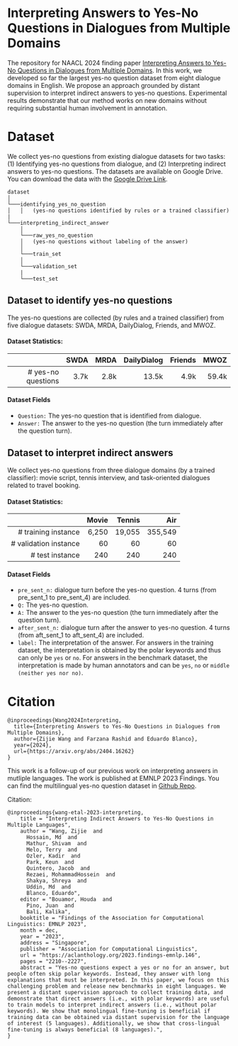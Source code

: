 # Interpreting Answers to Yes-No Questions in Dialogues from Multiple Domains

The repository for NAACL 2024 finding paper [Interpreting Answers to Yes-No Questions in Dialogues from Multiple Domains](https://arxiv.org/abs/2404.16262).
In this work, we developed so far the largest yes-no question dataset from eight dialogue domains in English. 
We propose an approach grounded by distant supervision to interpret indirect answers to yes-no questions. Experimental results demonstrate that our method works on new domains without requiring substantial human involvement in annotation.


# Dataset 

We collect yes-no questions from existing dialogue datasets for two tasks: (1) Identifying yes-no questions from dialogue, and (2) Interpreting indirect answers to yes-no questions.
The datasets are available on Google Drive. You can download the data with the [Google Drive Link](https://drive.google.com/drive/folders/1XOzqwSwFuPD0iC9pyez8k04vqb6EDGwg?usp=sharing).

```
dataset    
│
└───identifying_yes_no_question 
│   │   (yes-no questions identified by rules or a trained classifier)
|
└───interpreting_indirect_answer
    │
    └───raw_yes_no_question
    │   (yes-no questions without labeling of the answer)
    │
    └───train_set
    │   
    └───validation_set
    |   
    └───test_set
```



## Dataset to identify yes-no questions

The yes-no questions are collected (by rules and a trained classifier) from five dialogue datasets: SWDA, MRDA, DailyDialog, Friends, and MWOZ. 



#### Dataset Statistics:
|                      | SWDA | MRDA | DailyDialog | Friends | MWOZ    |
|------------------:   | -----:| ---:|  ------:    |  ------:|  ------:| 
| # yes-no questions   | 3.7k | 2.8k | 13.5k       | 4.9k    | 59.4k   | 

#### Dataset Fields

* ```Question:``` The yes-no question that is identified from dialogue.
* ```Answer:``` The answer to the yes-no question (the turn immediately after the question turn).


 

## Dataset to interpret indirect answers
We collect yes-no questions from three dialogue domains (by a trained classifier): movie script, tennis interview, and task-oriented dialogues related to travel booking. 



#### Dataset Statistics:


|                      | Movie | Tennis | Air     | 
|------------------:   | -----:| ------:|  ------:| 
| # training instance  | 6,250 | 19,055 | 355,549 | 
| # validation instance|    60 |  60    |  60     | 
| # test instance      |   240 | 240    | 240     | 




#### Dataset Fields

* ```pre_sent_n:``` dialogue turn before the yes-no question. 4 turns (from pre_sent_1 to pre_sent_4) are included.
* ```Q:``` The yes-no question.
* ```A:``` The answer to the yes-no question (the turn immediately after the question turn).
* ```after_sent_n:``` dialogue turn after the answer to yes-no question. 4 turns (from aft_sent_1 to aft_sent_4) are included.
* ```label:``` The interpretation of the answer. For answers in the training dataset, the interpretation is obtained by the polar keywords and thus can only be ```yes``` or ```no```. For answers in the benchmark dataset, the interpretation is made by human annotators and can be ```yes```, ```no``` or ```middle (neither yes nor no)```.



# Citation

```
@inproceedings{Wang2024Interpreting,
  title={Interpreting Answers to Yes-No Questions in Dialogues from Multiple Domains},
  author={Zijie Wang and Farzana Rashid and Eduardo Blanco},
  year={2024},
  url={https://arxiv.org/abs/2404.16262}
}
```

This work is a follow-up of our previous work on interpreting answers in mutliple languages. The work is published at EMNLP 2023 Findings.
You can find the multilingual yes-no question dataset in [Github Repo](https://github.com/wang-zijie/yn-question-multilingual).

Citation:

```
@inproceedings{wang-etal-2023-interpreting,
    title = "Interpreting Indirect Answers to Yes-No Questions in Multiple Languages",
    author = "Wang, Zijie  and
      Hossain, Md  and
      Mathur, Shivam  and
      Melo, Terry  and
      Ozler, Kadir  and
      Park, Keun  and
      Quintero, Jacob  and
      Rezaei, MohammadHossein  and
      Shakya, Shreya  and
      Uddin, Md  and
      Blanco, Eduardo",
    editor = "Bouamor, Houda  and
      Pino, Juan  and
      Bali, Kalika",
    booktitle = "Findings of the Association for Computational Linguistics: EMNLP 2023",
    month = dec,
    year = "2023",
    address = "Singapore",
    publisher = "Association for Computational Linguistics",
    url = "https://aclanthology.org/2023.findings-emnlp.146",
    pages = "2210--2227",
    abstract = "Yes-no questions expect a yes or no for an answer, but people often skip polar keywords. Instead, they answer with long explanations that must be interpreted. In this paper, we focus on this challenging problem and release new benchmarks in eight languages. We present a distant supervision approach to collect training data, and demonstrate that direct answers (i.e., with polar keywords) are useful to train models to interpret indirect answers (i.e., without polar keywords). We show that monolingual fine-tuning is beneficial if training data can be obtained via distant supervision for the language of interest (5 languages). Additionally, we show that cross-lingual fine-tuning is always beneficial (8 languages).",
}
```
